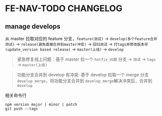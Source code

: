 # FE-NAV-TODO CHANGELOG

## manage develops

从 master 拉取对应的 feature 分支，`feature(测试)` -> `develop(多个feature合并测试)` -> `release(避免直接合并到master冲突)` -> `回归测试` -> `打tags并修改版本号(update_version based release)` -> `master(上线)` -> `develop`

> 紧急修复线上问题：基于 master 拉一个 `hotfix_问题` 分支 -> `测试` -> `tags` -> `master(上线)`

> 功能分支合并到 develop 有冲突: 基于 develop 拉取一个 merge 分支 `develop_merge`，将功能分支合并到 `develop_merge`解决冲突后，合并到 `develop`

相关命令行

```shell
npm version major | minor | patch
git push —-tags
```
